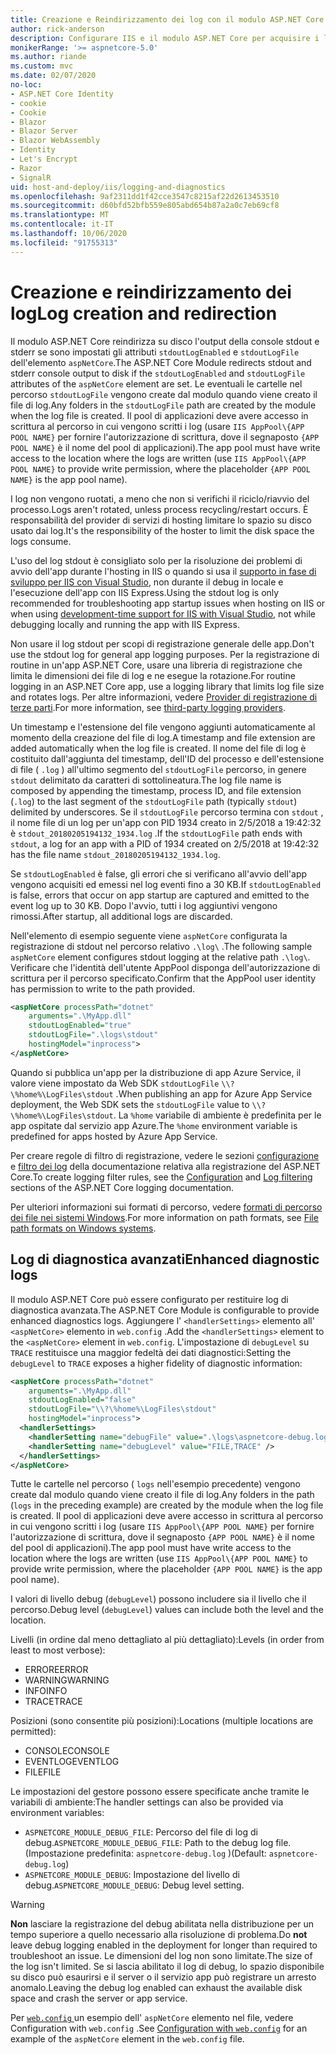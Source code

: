 ```yaml
---
title: Creazione e Reindirizzamento dei log con il modulo ASP.NET Core
author: rick-anderson
description: Configurare IIS e il modulo ASP.NET Core per acquisire i log e le informazioni di diagnostica.
monikerRange: '>= aspnetcore-5.0'
ms.author: riande
ms.custom: mvc
ms.date: 02/07/2020
no-loc:
- ASP.NET Core Identity
- cookie
- Cookie
- Blazor
- Blazor Server
- Blazor WebAssembly
- Identity
- Let's Encrypt
- Razor
- SignalR
uid: host-and-deploy/iis/logging-and-diagnostics
ms.openlocfilehash: 9af2311dd1f42cce3547c8215af22d2613453510
ms.sourcegitcommit: d60bfd52bfb559e805abd654b87a2a0c7eb69cf8
ms.translationtype: MT
ms.contentlocale: it-IT
ms.lasthandoff: 10/06/2020
ms.locfileid: "91755313"
---
```

# <a name="log-creation-and-redirection"></a><span data-ttu-id="74863-103">Creazione e reindirizzamento dei log</span><span class="sxs-lookup"><span data-stu-id="74863-103">Log creation and redirection</span></span>

<span data-ttu-id="74863-104">Il modulo ASP.NET Core reindirizza su disco l'output della console stdout e stderr se sono impostati gli attributi `stdoutLogEnabled` e `stdoutLogFile` dell'elemento `aspNetCore`.</span><span class="sxs-lookup"><span data-stu-id="74863-104">The ASP.NET Core Module redirects stdout and stderr console output to disk if the `stdoutLogEnabled` and `stdoutLogFile` attributes of the `aspNetCore` element are set.</span></span> <span data-ttu-id="74863-105">Le eventuali le cartelle nel percorso `stdoutLogFile` vengono create dal modulo quando viene creato il file di log.</span><span class="sxs-lookup"><span data-stu-id="74863-105">Any folders in the `stdoutLogFile` path are created by the module when the log file is created.</span></span> <span data-ttu-id="74863-106">Il pool di applicazioni deve avere accesso in scrittura al percorso in cui vengono scritti i log (usare `IIS AppPool\{APP POOL NAME}` per fornire l'autorizzazione di scrittura, dove il segnaposto `{APP POOL NAME}` è il nome del pool di applicazioni).</span><span class="sxs-lookup"><span data-stu-id="74863-106">The app pool must have write access to the location where the logs are written (use `IIS AppPool\{APP POOL NAME}` to provide write permission, where the placeholder `{APP POOL NAME}` is the app pool name).</span></span>

<span data-ttu-id="74863-107">I log non vengono ruotati, a meno che non si verifichi il riciclo/riavvio del processo.</span><span class="sxs-lookup"><span data-stu-id="74863-107">Logs aren't rotated, unless process recycling/restart occurs.</span></span> <span data-ttu-id="74863-108">È responsabilità del provider di servizi di hosting limitare lo spazio su disco usato dai log.</span><span class="sxs-lookup"><span data-stu-id="74863-108">It's the responsibility of the hoster to limit the disk space the logs consume.</span></span>

<span data-ttu-id="74863-109">L'uso del log stdout è consigliato solo per la risoluzione dei problemi di avvio dell'app durante l'hosting in IIS o quando si usa il [supporto in fase di sviluppo per IIS con Visual Studio](xref:host-and-deploy/iis/development-time-iis-support), non durante il debug in locale e l'esecuzione dell'app con IIS Express.</span><span class="sxs-lookup"><span data-stu-id="74863-109">Using the stdout log is only recommended for troubleshooting app startup issues when hosting on IIS or when using [development-time support for IIS with Visual Studio](xref:host-and-deploy/iis/development-time-iis-support), not while debugging locally and running the app with IIS Express.</span></span>

<span data-ttu-id="74863-110">Non usare il log stdout per scopi di registrazione generale delle app.</span><span class="sxs-lookup"><span data-stu-id="74863-110">Don't use the stdout log for general app logging purposes.</span></span> <span data-ttu-id="74863-111">Per la registrazione di routine in un'app ASP.NET Core, usare una libreria di registrazione che limita le dimensioni dei file di log e ne esegue la rotazione.</span><span class="sxs-lookup"><span data-stu-id="74863-111">For routine logging in an ASP.NET Core app, use a logging library that limits log file size and rotates logs.</span></span> <span data-ttu-id="74863-112">Per altre informazioni, vedere [Provider di registrazione di terze parti](xref:fundamentals/logging/index#third-party-logging-providers).</span><span class="sxs-lookup"><span data-stu-id="74863-112">For more information, see [third-party logging providers](xref:fundamentals/logging/index#third-party-logging-providers).</span></span>

<span data-ttu-id="74863-113">Un timestamp e l'estensione del file vengono aggiunti automaticamente al momento della creazione del file di log.</span><span class="sxs-lookup"><span data-stu-id="74863-113">A timestamp and file extension are added automatically when the log file is created.</span></span> <span data-ttu-id="74863-114">Il nome del file di log è costituito dall'aggiunta del timestamp, dell'ID del processo e dell'estensione di file ( `.log` ) all'ultimo segmento del `stdoutLogFile` percorso, in genere `stdout` delimitato da caratteri di sottolineatura.</span><span class="sxs-lookup"><span data-stu-id="74863-114">The log file name is composed by appending the timestamp, process ID, and file extension (`.log`) to the last segment of the `stdoutLogFile` path (typically `stdout`) delimited by underscores.</span></span> <span data-ttu-id="74863-115">Se il `stdoutLogFile` percorso termina con `stdout` , il nome file di un log per un'app con PID 1934 creato in 2/5/2018 a 19:42:32 è `stdout_20180205194132_1934.log` .</span><span class="sxs-lookup"><span data-stu-id="74863-115">If the `stdoutLogFile` path ends with `stdout`, a log for an app with a PID of 1934 created on 2/5/2018 at 19:42:32 has the file name `stdout_20180205194132_1934.log`.</span></span>

<span data-ttu-id="74863-116">Se `stdoutLogEnabled` è false, gli errori che si verificano all'avvio dell'app vengono acquisiti ed emessi nel log eventi fino a 30 KB.</span><span class="sxs-lookup"><span data-stu-id="74863-116">If `stdoutLogEnabled` is false, errors that occur on app startup are captured and emitted to the event log up to 30 KB.</span></span> <span data-ttu-id="74863-117">Dopo l'avvio, tutti i log aggiuntivi vengono rimossi.</span><span class="sxs-lookup"><span data-stu-id="74863-117">After startup, all additional logs are discarded.</span></span>

<span data-ttu-id="74863-118">Nell'elemento di esempio seguente viene `aspNetCore` configurata la registrazione di stdout nel percorso relativo `.\log\` .</span><span class="sxs-lookup"><span data-stu-id="74863-118">The following sample `aspNetCore` element configures stdout logging at the relative path `.\log\`.</span></span> <span data-ttu-id="74863-119">Verificare che l'identità dell'utente AppPool disponga dell'autorizzazione di scrittura per il percorso specificato.</span><span class="sxs-lookup"><span data-stu-id="74863-119">Confirm that the AppPool user identity has permission to write to the path provided.</span></span>

```xml
<aspNetCore processPath="dotnet"
    arguments=".\MyApp.dll"
    stdoutLogEnabled="true"
    stdoutLogFile=".\logs\stdout"
    hostingModel="inprocess">
</aspNetCore>
```

<span data-ttu-id="74863-120">Quando si pubblica un'app per la distribuzione di app Azure Service, il valore viene impostato da Web SDK `stdoutLogFile` `\\?\%home%\LogFiles\stdout` .</span><span class="sxs-lookup"><span data-stu-id="74863-120">When publishing an app for Azure App Service deployment, the Web SDK sets the `stdoutLogFile` value to `\\?\%home%\LogFiles\stdout`.</span></span> <span data-ttu-id="74863-121">La `%home` variabile di ambiente è predefinita per le app ospitate dal servizio app Azure.</span><span class="sxs-lookup"><span data-stu-id="74863-121">The `%home` environment variable is predefined for apps hosted by Azure App Service.</span></span>

<span data-ttu-id="74863-122">Per creare regole di filtro di registrazione, vedere le sezioni [configurazione](xref:fundamentals/logging/index#log-filtering) e [filtro dei log](xref:fundamentals/logging/index#log-filtering) della documentazione relativa alla registrazione del ASP.NET Core.</span><span class="sxs-lookup"><span data-stu-id="74863-122">To create logging filter rules, see the [Configuration](xref:fundamentals/logging/index#log-filtering) and [Log filtering](xref:fundamentals/logging/index#log-filtering) sections of the ASP.NET Core logging documentation.</span></span>

<span data-ttu-id="74863-123">Per ulteriori informazioni sui formati di percorso, vedere [formati di percorso dei file nei sistemi Windows](/dotnet/standard/io/file-path-formats).</span><span class="sxs-lookup"><span data-stu-id="74863-123">For more information on path formats, see [File path formats on Windows systems](/dotnet/standard/io/file-path-formats).</span></span>

## <a name="enhanced-diagnostic-logs"></a><span data-ttu-id="74863-124">Log di diagnostica avanzati</span><span class="sxs-lookup"><span data-stu-id="74863-124">Enhanced diagnostic logs</span></span>

<span data-ttu-id="74863-125">Il modulo ASP.NET Core può essere configurato per restituire log di diagnostica avanzata.</span><span class="sxs-lookup"><span data-stu-id="74863-125">The ASP.NET Core Module is configurable to provide enhanced diagnostics logs.</span></span> <span data-ttu-id="74863-126">Aggiungere l' `<handlerSettings>` elemento all' `<aspNetCore>` elemento in `web.config` .</span><span class="sxs-lookup"><span data-stu-id="74863-126">Add the `<handlerSettings>` element to the `<aspNetCore>` element in `web.config`.</span></span> <span data-ttu-id="74863-127">L'impostazione di `debugLevel` su `TRACE` restituisce una maggior fedeltà dei dati diagnostici:</span><span class="sxs-lookup"><span data-stu-id="74863-127">Setting the `debugLevel` to `TRACE` exposes a higher fidelity of diagnostic information:</span></span>

```xml
<aspNetCore processPath="dotnet"
    arguments=".\MyApp.dll"
    stdoutLogEnabled="false"
    stdoutLogFile="\\?\%home%\LogFiles\stdout"
    hostingModel="inprocess">
  <handlerSettings>
    <handlerSetting name="debugFile" value=".\logs\aspnetcore-debug.log" />
    <handlerSetting name="debugLevel" value="FILE,TRACE" />
  </handlerSettings>
</aspNetCore>
```

<span data-ttu-id="74863-128">Tutte le cartelle nel percorso ( `logs` nell'esempio precedente) vengono create dal modulo quando viene creato il file di log.</span><span class="sxs-lookup"><span data-stu-id="74863-128">Any folders in the path (`logs` in the preceding example) are created by the module when the log file is created.</span></span> <span data-ttu-id="74863-129">Il pool di applicazioni deve avere accesso in scrittura al percorso in cui vengono scritti i log (usare `IIS AppPool\{APP POOL NAME}` per fornire l'autorizzazione di scrittura, dove il segnaposto `{APP POOL NAME}` è il nome del pool di applicazioni).</span><span class="sxs-lookup"><span data-stu-id="74863-129">The app pool must have write access to the location where the logs are written (use `IIS AppPool\{APP POOL NAME}` to provide write permission, where the placeholder `{APP POOL NAME}` is the app pool name).</span></span>

<span data-ttu-id="74863-130">I valori di livello debug (`debugLevel`) possono includere sia il livello che il percorso.</span><span class="sxs-lookup"><span data-stu-id="74863-130">Debug level (`debugLevel`) values can include both the level and the location.</span></span>

<span data-ttu-id="74863-131">Livelli (in ordine dal meno dettagliato al più dettagliato):</span><span class="sxs-lookup"><span data-stu-id="74863-131">Levels (in order from least to most verbose):</span></span>

* <span data-ttu-id="74863-132">ERRORE</span><span class="sxs-lookup"><span data-stu-id="74863-132">ERROR</span></span>
* <span data-ttu-id="74863-133">WARNING</span><span class="sxs-lookup"><span data-stu-id="74863-133">WARNING</span></span>
* <span data-ttu-id="74863-134">INFO</span><span class="sxs-lookup"><span data-stu-id="74863-134">INFO</span></span>
* <span data-ttu-id="74863-135">TRACE</span><span class="sxs-lookup"><span data-stu-id="74863-135">TRACE</span></span>

<span data-ttu-id="74863-136">Posizioni (sono consentite più posizioni):</span><span class="sxs-lookup"><span data-stu-id="74863-136">Locations (multiple locations are permitted):</span></span>

* <span data-ttu-id="74863-137">CONSOLE</span><span class="sxs-lookup"><span data-stu-id="74863-137">CONSOLE</span></span>
* <span data-ttu-id="74863-138">EVENTLOG</span><span class="sxs-lookup"><span data-stu-id="74863-138">EVENTLOG</span></span>
* <span data-ttu-id="74863-139">FILE</span><span class="sxs-lookup"><span data-stu-id="74863-139">FILE</span></span>

<span data-ttu-id="74863-140">Le impostazioni del gestore possono essere specificate anche tramite le variabili di ambiente:</span><span class="sxs-lookup"><span data-stu-id="74863-140">The handler settings can also be provided via environment variables:</span></span>

* <span data-ttu-id="74863-141">`ASPNETCORE_MODULE_DEBUG_FILE`: Percorso del file di log di debug.</span><span class="sxs-lookup"><span data-stu-id="74863-141">`ASPNETCORE_MODULE_DEBUG_FILE`: Path to the debug log file.</span></span> <span data-ttu-id="74863-142">(Impostazione predefinita: `aspnetcore-debug.log` )</span><span class="sxs-lookup"><span data-stu-id="74863-142">(Default: `aspnetcore-debug.log`)</span></span>
* <span data-ttu-id="74863-143">`ASPNETCORE_MODULE_DEBUG`: Impostazione del livello di debug.</span><span class="sxs-lookup"><span data-stu-id="74863-143">`ASPNETCORE_MODULE_DEBUG`: Debug level setting.</span></span>

> [!WARNING]
> <span data-ttu-id="74863-144">**Non** lasciare la registrazione del debug abilitata nella distribuzione per un tempo superiore a quello necessario alla risoluzione di problema.</span><span class="sxs-lookup"><span data-stu-id="74863-144">Do **not** leave debug logging enabled in the deployment for longer than required to troubleshoot an issue.</span></span> <span data-ttu-id="74863-145">Le dimensioni del log non sono limitate.</span><span class="sxs-lookup"><span data-stu-id="74863-145">The size of the log isn't limited.</span></span> <span data-ttu-id="74863-146">Se si lascia abilitato il log di debug, lo spazio disponibile su disco può esaurirsi e il server o il servizio app può registrare un arresto anomalo.</span><span class="sxs-lookup"><span data-stu-id="74863-146">Leaving the debug log enabled can exhaust the available disk space and crash the server or app service.</span></span>

<span data-ttu-id="74863-147">Per [ `web.config` ](xref:host-and-deploy/iis/web-config#configuration-with-webconfig) un esempio dell' `aspNetCore` elemento nel file, vedere Configuration with `web.config` .</span><span class="sxs-lookup"><span data-stu-id="74863-147">See [Configuration with `web.config`](xref:host-and-deploy/iis/web-config#configuration-with-webconfig) for an example of the `aspNetCore` element in the `web.config` file.</span></span>
